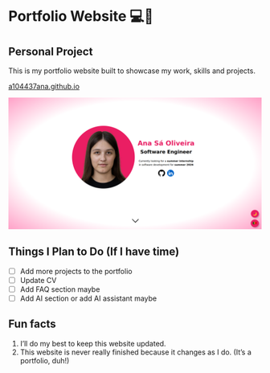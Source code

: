 # Portfolio Website 💻💼
## Personal Project

This is my portfolio website built to showcase my work, skills and projects.

[a104437ana.github.io](https://a104437ana.github.io/)

[![Website](site.png)](https://a104437ana.github.io/)

## Things I Plan to Do (If I have time)
- [ ] Add more projects to the portfolio
- [ ] Update CV
- [ ] Add FAQ section maybe
- [ ] Add AI section or add AI assistant maybe

## Fun facts
1. I’ll do my best to keep this website updated.
2. This website is never really finished because it changes as I do. (It’s a portfolio, duh!)
